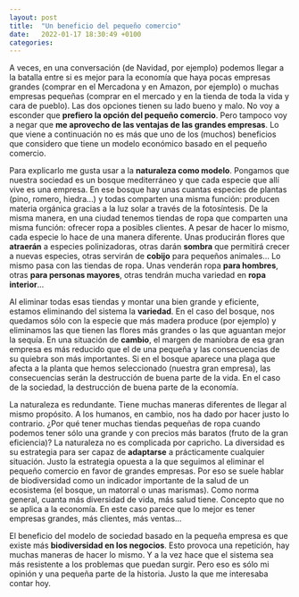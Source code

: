 ```yaml
---
layout: post
title:  "Un beneficio del pequeño comercio"
date:   2022-01-17 18:30:49 +0100
categories:
---
```

A veces, en una conversación (de Navidad, por ejemplo) podemos llegar a la batalla entre si es mejor para la economía que haya pocas empresas grandes (comprar en el Mercadona y en Amazon, por ejemplo) o muchas empresas pequeñas (comprar en el mercado y en la tienda de toda la vida y cara de pueblo). Las dos opciones tienen su lado bueno y malo. No voy a esconder que **prefiero la opción del pequeño comercio**. Pero tampoco voy a negar que **me aprovecho de las ventajas de las grandes empresas**. Lo que viene a continuación no es más que uno de los (muchos) beneficios que considero que tiene un modelo económico basado en el pequeño comercio.

Para explicarlo me gusta usar a la **naturaleza como modelo**. Pongamos que nuestra sociedad es un bosque mediterráneo y que cada especie que allí vive es una empresa. En ese bosque hay unas cuantas especies de plantas (pino, romero, hiedra…) y todas comparten una misma función: producen materia orgánica gracias a la luz solar a través de la fotosíntesis. De la misma manera, en una ciudad tenemos tiendas de ropa que comparten una misma función: ofrecer ropa a posibles clientes. A pesar de hacer lo mismo, cada especie lo hace de una manera diferente. Unas producirán flores que **atraerán** a especies polinizadoras, otras darán **sombra** que permitirá crecer a nuevas especies, otras servirán de **cobijo** para pequeños animales… Lo mismo pasa con las tiendas de ropa. Unas venderán ropa **para hombres**, otras **para personas mayores**, otras tendrán mucha variedad en **ropa interior**…

Al eliminar todas esas tiendas y montar una bien grande y eficiente, estamos eliminando del sistema la **variedad**. En el caso del bosque, nos quedamos sólo con la especie que más madera produce (por ejemplo) y eliminamos las que tienen las flores más grandes o las que aguantan mejor la sequía. En una situación de **cambio**, el margen de maniobra de esa gran empresa es más reducido que el de una pequeña y las consecuencias de su quiebra son más importantes. Si en el bosque aparece una plaga que afecta a la planta que hemos seleccionado (nuestra gran empresa), las consecuencias serán la destrucción de buena parte de la vida. En el caso de la sociedad, la destrucción de buena parte de la economía.

La naturaleza es redundante. Tiene muchas maneras diferentes de llegar al mismo propósito. A los humanos, en cambio, nos ha dado por hacer justo lo contrario. ¿Por qué tener muchas tiendas pequeñas de ropa cuando podemos tener sólo una grande y con precios más baratos (fruto de la gran eficiencia)? La naturaleza no es complicada por capricho. La diversidad es su estrategia para ser capaz de **adaptarse** a prácticamente cualquier situación. Justo la estrategia opuesta a la que seguimos al eliminar el pequeño comercio en favor de grandes empresas. Por eso se suele hablar de biodiversidad como un indicador importante de la salud de un ecosistema (el bosque, un matorral o unas marismas). Como norma general, cuanta más diversidad de vida, más salud tiene. Concepto que no se aplica a la economía. En este caso parece que lo mejor es tener empresas grandes, más clientes, más ventas…

El beneficio del modelo de sociedad basado en la pequeña empresa es que existe más **biodiversidad en los negocios**. Esto provoca una repetición, hay muchas maneras de hacer lo mismo. Y a la vez hace que el sistema sea más resistente a los problemas que puedan surgir. Pero eso es sólo mi opinión y una pequeña parte de la historia. Justo la que me interesaba contar hoy.

